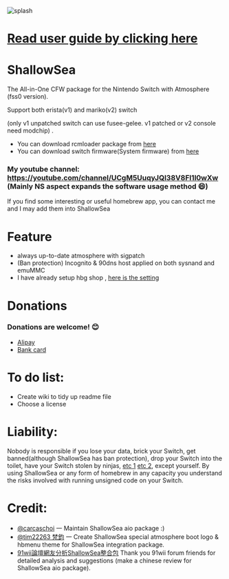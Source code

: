![splash](https://user-images.githubusercontent.com/64573431/137276986-f7c7afb9-d931-411e-b0a1-ba834b5ca1f2.png)
# [Read user guide by clicking here](https://github.com/carcaschoi/ShallowSea/blob/main/User%20guide.md)
# ShallowSea
The All-in-One CFW package for the Nintendo Switch with Atmosphere (fss0 version). 

Support both erista(v1) and mariko(v2) switch

(only v1 unpatched switch can use fusee-gelee. v1 patched or v2 console need modchip) .
* You can download rcmloader package from [here](https://github.com/carcaschoi/rcmloader-package)
* You can download switch firmware(System firmware) from [here](https://darthsternie.net/switch-firmwares/)
### My youtube channel: https://youtube.com/channel/UCgM5UuqyJQl38V8FI1l0wXw (Mainly NS aspect expands the software usage method 😄)
If you find some interesting or useful homebrew app, you can contact me and I may add them into ShallowSea
# Feature
* always up-to-date atmosphere with sigpatch
* (Ban protection) Incognito & 90dns host applied on both sysnand and emuMMC
* I have already setup hbg shop , [here is the setting](https://github.com/carcaschoi/ShallowSea/blob/main/docs/tinfoil%20shop%20setup)

# Donations
### Donations are welcome! 😊
* [Alipay](https://user-images.githubusercontent.com/64573431/114517581-0ee41c00-9c71-11eb-8230-d6b029fc9cc2.jpg)
* [Bank card](https://user-images.githubusercontent.com/64573431/114518848-5fa84480-9c72-11eb-95aa-7809a6e3332d.jpg)

# To do list:
* Create wiki to tidy up readme file
* Choose a license

# Liability:
Nobody is responsible if you lose your data, brick your Switch, get banned(although ShallowSea has ban protection), drop your Switch into the toilet, have your Switch stolen by ninjas, [etc 1](https://www.youtube.com/watch?v=XnwvYiMK3ik) [etc 2](https://www.youtube.com/watch?v=6X5kP6NjDTw), except yourself. By using ShallowSea or any form of homebrew in any capacity you understand the risks involved with running unsigned code on your Switch.
# Credit:
* [@carcaschoi](https://github.com/carcaschoi) 一 Maintain ShallowSea aio package :)
* [@tim22263 梵鈞](https://github.com/tim22263) 一 Create ShallowSea special atmosphere boot logo & hbmenu theme for ShallowSea integration package.
* [91wii論壇網友分析ShallowSea整合包](https://www.91wii.com/thread-231061-1-1.html) Thank you 91wii forum friends for detailed analysis and suggestions (make a chinese review for ShallowSea aio package).
